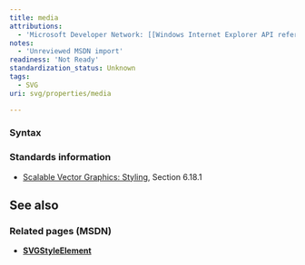 ```yaml
---
title: media
attributions:
  - 'Microsoft Developer Network: [[Windows Internet Explorer API reference](http://msdn.microsoft.com/en-us/library/ie/hh828809%28v=vs.85%29.aspx) Article]'
notes:
  - 'Unreviewed MSDN import'
readiness: 'Not Ready'
standardization_status: Unknown
tags:
  - SVG
uri: svg/properties/media

---
```

### <span>Syntax</span>

### <span>Standards information</span>

-   [Scalable Vector Graphics: Styling](http://go.microsoft.com/fwlink/p/?linkid=204734), Section 6.18.1

## <span>See also</span>

### <span>Related pages (MSDN)</span>

-   [**SVGStyleElement**](/svg/elements/style)
